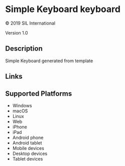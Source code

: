 Simple Keyboard keyboard
==============

© 2019 SIL International

Version 1.0

Description
-----------

Simple Keyboard generated from template

Links
-----

Supported Platforms
-------------------
 * Windows
 * macOS
 * Linux
 * Web
 * iPhone
 * iPad
 * Android phone
 * Android tablet
 * Mobile devices
 * Desktop devices
 * Tablet devices

